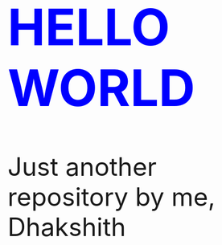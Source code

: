 <h1 style= "font-size:100px;color:blue">
HELLO WORLD
</h1>
<p style= "font-size:50px">Just another repository by me, Dhakshith</p>
